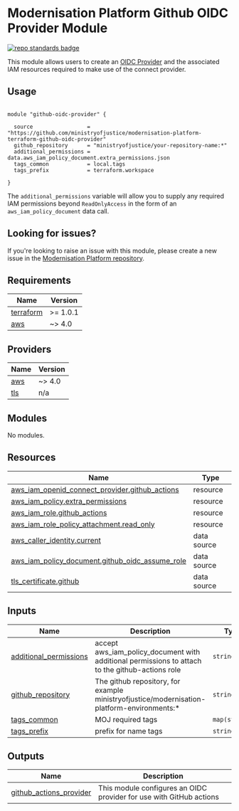 # Modernisation Platform Github OIDC Provider Module 
[![repo standards badge](https://img.shields.io/badge/dynamic/json?color=blue&style=for-the-badge&logo=github&label=MoJ%20Compliant&query=%24.data%5B%3F%28%40.name%20%3D%3D%20%22modernisation-platform-terraform-github-oidc-provider%22%29%5D.status&url=https%3A%2F%2Foperations-engineering-reports.cloud-platform.service.justice.gov.uk%2Fgithub_repositories)](https://operations-engineering-reports.cloud-platform.service.justice.gov.uk/github_repositories#modernisation-platform-terraform-github-oidc-provider "Link to report")

This module allows users to create an [OIDC Provider](https://registry.terraform.io/providers/hashicorp/aws/latest/docs/resources/iam_openid_connect_provider)
and the associated IAM resources required to make use of the connect provider.

## Usage

```hcl

module "github-oidc-provider" {

  source                 = "https://github.com/ministryofjustice/modernisation-platform-terraform-github-oidc-provider"
  github_repository      = "ministryofjustice/your-repository-name:*"
  additional_permissions = data.aws_iam_policy_document.extra_permissions.json
  tags_common            = local.tags
  tags_prefix            = terraform.workspace

}

```

The `additional_permissions` variable will allow you to supply any required IAM permissions beyond `ReadOnlyAccess` in the form of
an `aws_iam_policy_document` data call.

<!--- BEGIN_TF_DOCS --->


<!--- END_TF_DOCS --->

## Looking for issues?
If you're looking to raise an issue with this module, please create a new issue in the [Modernisation Platform repository](https://github.com/ministryofjustice/modernisation-platform/issues).

<!-- BEGIN_TF_DOCS -->
## Requirements

| Name | Version |
|------|---------|
| <a name="requirement_terraform"></a> [terraform](#requirement\_terraform) | >= 1.0.1 |
| <a name="requirement_aws"></a> [aws](#requirement\_aws) | ~> 4.0 |

## Providers

| Name | Version |
|------|---------|
| <a name="provider_aws"></a> [aws](#provider\_aws) | ~> 4.0 |
| <a name="provider_tls"></a> [tls](#provider\_tls) | n/a |

## Modules

No modules.

## Resources

| Name | Type |
|------|------|
| [aws_iam_openid_connect_provider.github_actions](https://registry.terraform.io/providers/hashicorp/aws/latest/docs/resources/iam_openid_connect_provider) | resource |
| [aws_iam_policy.extra_permissions](https://registry.terraform.io/providers/hashicorp/aws/latest/docs/resources/iam_policy) | resource |
| [aws_iam_role.github_actions](https://registry.terraform.io/providers/hashicorp/aws/latest/docs/resources/iam_role) | resource |
| [aws_iam_role_policy_attachment.read_only](https://registry.terraform.io/providers/hashicorp/aws/latest/docs/resources/iam_role_policy_attachment) | resource |
| [aws_caller_identity.current](https://registry.terraform.io/providers/hashicorp/aws/latest/docs/data-sources/caller_identity) | data source |
| [aws_iam_policy_document.github_oidc_assume_role](https://registry.terraform.io/providers/hashicorp/aws/latest/docs/data-sources/iam_policy_document) | data source |
| [tls_certificate.github](https://registry.terraform.io/providers/hashicorp/tls/latest/docs/data-sources/certificate) | data source |

## Inputs

| Name | Description | Type | Default | Required |
|------|-------------|------|---------|:--------:|
| <a name="input_additional_permissions"></a> [additional\_permissions](#input\_additional\_permissions) | accept aws\_iam\_policy\_document with additional permissions to attach to the github-actions role | `string` | n/a | yes |
| <a name="input_github_repository"></a> [github\_repository](#input\_github\_repository) | The github repository, for example ministryofjustice/modernisation-platform-environments:* | `string` | n/a | yes |
| <a name="input_tags_common"></a> [tags\_common](#input\_tags\_common) | MOJ required tags | `map(string)` | n/a | yes |
| <a name="input_tags_prefix"></a> [tags\_prefix](#input\_tags\_prefix) | prefix for name tags | `string` | n/a | yes |

## Outputs

| Name | Description |
|------|-------------|
| <a name="output_github_actions_provider"></a> [github\_actions\_provider](#output\_github\_actions\_provider) | This module configures an OIDC provider for use with GitHub actions |
<!-- END_TF_DOCS -->